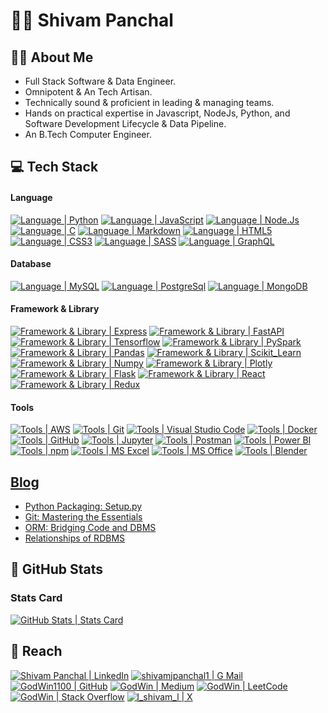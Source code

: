 # :man_student: Shivam Panchal

## :tipping_hand_man: About Me

- Full Stack Software & Data Engineer.
- Omnipotent & An Tech Artisan.
- Technically sound & proficient in leading & managing teams.
- Hands on practical expertise in Javascript, NodeJs, Python, and Software Development Lifecycle & Data Pipeline.
- An B.Tech Computer Engineer.

## :computer: Tech Stack

#### Language

[![Language | Python](https://img.shields.io/badge/Python-eeeeee?style=for-the-badge&logo=python&logoColor=ffffff&labelColor=3776AB)][python]
[![Language | JavaScript](https://img.shields.io/badge/Javascript-eeeeee?style=for-the-badge&logo=javascript&logoColor=F7DF1E&labelColor=000000)][javascript]
[![Language | Node.Js](https://img.shields.io/badge/NodeJs-eeeeee?style=for-the-badge&logo=node.js&logoColor=339933&labelColor=333)][nodejs]
[![Language | C](https://img.shields.io/badge/C/C++-eeeeee?style=for-the-badge&logo=cplusplus&logoColor=00599C&labelColor=fefefe)][c/c++]
[![Language | Markdown](https://img.shields.io/badge/Markdown-eeeeee?style=for-the-badge&logo=markdown&logoColor=ffffff&labelColor=000000)][markdown]
[![Language | HTML5](https://img.shields.io/badge/html5-eeeeee?style=for-the-badge&logo=html5&logoColor=ffffff&labelColor=E34F26)][html5]
[![Language | CSS3](https://img.shields.io/badge/CSS3-eeeeee?style=for-the-badge&logo=css3&logoColor=ffffff&labelColor=1572B6)][css3]
[![Language | SASS](https://img.shields.io/badge/SASS-eeeeee?style=for-the-badge&logo=sass&logoColor=CC6699&labelColor=fefefe)][sass]
[![Language | GraphQL](https://img.shields.io/badge/graphql-eeeeee?style=for-the-badge&logo=graphql&logoColor=E434AA&labelColor=171e26)][graphql]

#### Database

[![Language | MySQL](https://img.shields.io/badge/MySQL-eeeeee?style=for-the-badge&logo=mysql&logoColor=ffffff&labelColor=4479A1)][mysql]
[![Language | PostgreSql](https://img.shields.io/badge/PostgreSql-eeeeee?style=for-the-badge&logo=postgresql&logoColor=ffffff&labelColor=4169E1)][postgresql]
[![Language | MongoDB](https://img.shields.io/badge/Mongo_DB-eeeeee?style=for-the-badge&logo=mongodb&logoColor=47A248&labelColor=fefefe)][mongodb]

#### Framework & Library

[![Framework & Library | Express](https://img.shields.io/badge/Express-eeeeee?style=for-the-badge&logo=express&logoColor=000000&labelColor=fefefe)][express]
[![Framework & Library | FastAPI](https://img.shields.io/badge/FastAPI-eeeeee?style=for-the-badge&logo=fastapi&logoColor=009688&labelColor=fefefe)][fastapi]
[![Framework & Library | Tensorflow](https://img.shields.io/badge/Tensorflow-eeeeee?style=for-the-badge&logo=tensorflow&logoColor=FF6F00&labelColor=fefefe)][tensorflow]
[![Framework & Library | PySpark](https://img.shields.io/badge/PySpark-eeeeee?style=for-the-badge&logo=apache-spark&logoColor=E25A1C&labelColor=fefefe)][pyspark]
[![Framework & Library | Pandas](https://img.shields.io/badge/Pandas-eeeeee?style=for-the-badge&logo=pandas&logoColor=150458&labelColor=fefefe)][pandas]
[![Framework & Library | Scikit_Learn](https://img.shields.io/badge/Scikit_Learn-eeeeee?style=for-the-badge&logo=scikitlearn&logoColor=F7931E&labelColor=fefefe)][scikit_learn]
[![Framework & Library | Numpy](https://img.shields.io/badge/Numpy-eeeeee?style=for-the-badge&logo=numpy&logoColor=013243&labelColor=fefefe)][numpy]
[![Framework & Library | Plotly](https://img.shields.io/badge/Plotly-eeeeee?style=for-the-badge&logo=plotly&logoColor=3F4F75&labelColor=fefefe)][plotly]
[![Framework & Library | Flask](https://img.shields.io/badge/Flask-eeeeee?style=for-the-badge&logo=flask&logoColor=000000&labelColor=fefefe)][flask]
[![Framework & Library | React](https://img.shields.io/badge/React-eeeeee?style=for-the-badge&logo=react&logoColor=61DAFB&labelColor=20232A)][react]
[![Framework & Library | Redux](https://img.shields.io/badge/Redux-eeeeee?style=for-the-badge&logo=redux&logoColor=764ABC&labelColor=20232A)][redux]

#### Tools

[![Tools | AWS](https://img.shields.io/badge/AWS-eeeeee?style=for-the-badge&logo=amazonaws&logoColor=232F3E&labelColor=fefefe)][aws]
[![Tools | Git](https://img.shields.io/badge/Git-eeeeee?style=for-the-badge&logo=git&logoColor=F05032&labelColor=f0efe7)][git]
[![Tools | Visual Studio Code](https://img.shields.io/badge/Visual_Studio_Code-eeeeee?style=for-the-badge&logo=visual-studio-code&logoColor=007ACC&labelColor=2C2C32)][visual_studio_code]
[![Tools | Docker](https://img.shields.io/badge/Docker-eeeeee?style=for-the-badge&logo=docker&logoColor=2496ED&labelColor=fefefe)][docker]
[![Tools | GitHub](https://img.shields.io/badge/Github-eeeeee?style=for-the-badge&logo=github&logoColor=ffffff&labelColor=181717)][github]
[![Tools | Jupyter](https://img.shields.io/badge/Jupyter-eeeeee?style=for-the-badge&logo=jupyter&logoColor=F37626&labelColor=fefefe)][jupyter]
[![Tools | Postman](https://img.shields.io/badge/Postman-eeeeee?style=for-the-badge&logo=postman&logoColor=FF6C37&labelColor=fefefe)][postman]
[![Tools | Power BI](https://img.shields.io/badge/Power_BI-eeeeee?style=for-the-badge&logo=powerbi&logoColor=F2C811&labelColor=fefefe)][power_bi]
[![Tools | npm](https://img.shields.io/badge/npm-eeeeee?style=for-the-badge&logo=npm&logoColor=CB3837&labelColor=fefefe)][npm]
[![Tools | MS Excel](https://img.shields.io/badge/Microsoft_Excel-eeeeee?style=for-the-badge&logo=microsoft-excel&logoColor=217346&labelColor=fefefe)][microsoft_excel]
[![Tools | MS Office](https://img.shields.io/badge/Microsoft_Office-eeeeee?style=for-the-badge&logo=microsoft-office&logoColor=D83B01&labelColor=fefefe)][microsoft_office]
[![Tools | Blender](https://img.shields.io/badge/Blender-eeeeee?style=for-the-badge&logo=blender&logoColor=F5792A&labelColor=fefefe)][blender]

<!-- [![Tools | Heroku](https://img.shields.io/badge/Heroku-eeeeee?style=for-the-badge&logo=heroku&logoColor=ffffff&labelColor=430098)][heroku] -->

## [Blog](https://github.com/GodWin1100/Blogs)

<!-- BLOG-POST-LIST:START -->
- [Python Packaging: Setup.py](https://godwin1100.medium.com/python-packaging-setup-py-ae04b3d41653?source=rss-9e32d5c64c9a------2)
- [Git: Mastering the Essentials](https://blog.devgenius.io/git-mastering-the-essentials-06f06ee7ad72?source=rss-9e32d5c64c9a------2)
- [ORM: Bridging Code and DBMS](https://blog.devgenius.io/orm-bridging-code-and-dbms-b61dbb0ce798?source=rss-9e32d5c64c9a------2)
- [Relationships of RDBMS](https://blog.devgenius.io/relationships-of-rdbms-f2edc98e0951?source=rss-9e32d5c64c9a------2)
<!-- BLOG-POST-LIST:END -->

## :memo: GitHub Stats

### Stats Card

[![GitHub Stats | Stats Card](https://github-readme-stats.vercel.app/api?username=GodWin1100&show_icons=true&theme=tokyonight&count_private=true&hide=stars)][stats_card]

<!-- ### Top Language -->
<!--  -->
<!-- [![GitHub Stats | Top Language](https://github-readme-stats.vercel.app/api/top-langs/?username=GodWin1100&layout=compact&theme=tokyonight&langs_count=5)][top_language] -->
<!--  -->
<!-- ### Profile Trophy -->
<!--  -->
<!-- [![GitHub Stats | Profile Trophy](https://github-profile-trophy.vercel.app/?username=GodWin1100&theme=onedark&row=1)][profile_trophy] -->
<!--  -->

<!-- ### Streak Stats -->
<!--  -->
<!-- [![GitHub Stats | Contribution Card](https://github-readme-streak-stats.herokuapp.com/?user=GodWin1100&theme=tokyonight)][streak_stats] -->
<!--  -->
<!-- ### Activity Graph -->
<!--  -->
<!-- [![GitHub Stats | Activity Graph](https://activity-graph.herokuapp.com/graph?username=GodWin1100&theme=react-dark)][activity_graph] -->

## :round_pushpin: Reach

[![Shivam Panchal | LinkedIn](https://img.shields.io/badge/Shivam_Panchal-eeeeee?style=for-the-badge&logo=linkedin&logoColor=ffffff&labelColor=0A66C2)][reach_linkedin]
[![shivamjpanchal1 | G Mail](https://img.shields.io/badge/shivamjpanchal1-eeeeee?style=for-the-badge&logo=gmail&logoColor=ffffff&labelColor=EA4335)][reach_gmail]
[![GodWin1100 | GitHub](https://img.shields.io/badge/Godwin1100-eeeeee?style=for-the-badge&logo=github&logoColor=ffffff&labelColor=181717)][reach_github]
[![GodWin | Medium](https://img.shields.io/badge/Shivam_Panchal-eeeeee?style=for-the-badge&logo=medium&logoColor=ffffff&labelColor=000000)][reach_medium]
[![GodWin | LeetCode](https://img.shields.io/badge/GodWin1100-eeeeee?style=for-the-badge&logo=leetcode&logoColor=FFA116&labelColor=111111)][reach_leetcode]
[![GodWin | Stack Overflow](https://img.shields.io/badge/GodWin-eeeeee?style=for-the-badge&logo=stackoverflow&logoColor=F58025&labelColor=393939)][reach_stackoverflow]
[![l_shivam_l | X](https://img.shields.io/badge/l__shivam__l-eeeeee?style=for-the-badge&logo=x&logoColor=ffffff&labelColor=000000)][reach_x]

<!-- LINKS -->
<!-- Language -->

[css3]: https://developer.mozilla.org/en-US/docs/Web/CSS
[graphql]: https://graphql.org/
[html5]: https://developer.mozilla.org/en-US/docs/Web/HTML
[javascript]: https://developer.mozilla.org/en-US/docs/Web/JavaScript
[markdown]: https://www.markdownguide.org/
[nodejs]: https://nodejs.org/en/
[python]: https://www.python.org/
[sass]: https://sass-lang.com/
[c/c++]: https://learn.microsoft.com/en-us/cpp/

<!-- Database -->

[mongodb]: https://www.mongodb.com/
[mysql]: https://www.mysql.com/
[postgresql]: https://www.postgresql.org/

<!-- Framework & Library -->

[express]: https://expressjs.com/
[fastapi]: https://fastapi.tiangolo.com/
[flask]: https://flask.palletsprojects.com
[mongoose]: https://mongoosejs.com/
[pandas]: https://pandas.pydata.org/docs/
[pyspark]: https://spark.apache.org/docs/latest/api/python/
[scikit_learn]: https://scikit-learn.org/stable/
[plotly]: https://plotly.com/python/
[numpy]: https://numpy.org/doc/
[react]: https://reactjs.org/
[redux]: https://redux.js.org/
[tensorflow]: https://www.tensorflow.org/

<!-- Tools -->

[aws]: https://aws.amazon.com/
[blender]: https://www.blender.org/
[git]: https://git-scm.com/
[github]: https://github.com/
[heroku]: https://www.heroku.com/
[jupyter]: https://docs.jupyter.org/en/latest/
[microsoft_excel]: https://www.microsoft.com/en-in/microsoft-365/excel
[microsoft_office]: https://www.microsoft.com/en-in/microsoft-365/microsoft-office
[npm]: https://www.npmjs.com/
[postman]: https://www.postman.com/
[power_bi]: https://powerbi.microsoft.com/en-au/
[visual_studio_code]: https://code.visualstudio.com/
[docker]: https://www.docker.com/

<!-- GitHub Stats -->

[activity_graph]: https://github.com/Ashutosh00710/github-readme-activity-graph
[profile_trophy]: https://github.com/ryo-ma/github-profile-trophy
[stats_card]: https://github.com/anuraghazra/github-readme-stats
[streak_stats]: https://github.com/DenverCoder1/github-readme-streak-stats
[top_language]: https://github.com/anuraghazra/github-readme-stats

<!-- Reach  -->

[reach_github]: https://github.com/GodWin1100
[reach_gmail]: mailto:shivamjpanchal1@gmail.com?subject=GitHub%20Hello
[reach_x]: https://twitter.com/l_shivam_l
[reach_linkedin]: https://www.linkedin.com/in/godwin1100
[reach_medium]: https://medium.com/@godwin1100
[reach_stackoverflow]: https://stackoverflow.com/users/10995550/godwin1100
[reach_leetcode]: https://leetcode.com/godwin1100
